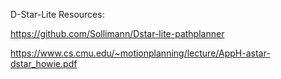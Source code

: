 D-Star-Lite Resources:

https://github.com/Sollimann/Dstar-lite-pathplanner

https://www.cs.cmu.edu/~motionplanning/lecture/AppH-astar-dstar_howie.pdf
